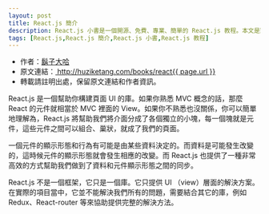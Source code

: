 ```yaml
---
layout: post
title: React.js 簡介
description: React.js 小書是一個開源、免費、專業、簡單的 React.js 教程。本文是對於 React.js 小書的簡介，是本教程提綱挈領的部分。讓你用最少的精力深入瞭解實戰中最需要的 React.js 知識。
tags: [React.js,React.js 簡介,React.js 小書,React.js 教程]
---
```


<ul style='font-size: 14px;'>
  <li>
    作者：<a href="https://www.zhihu.com/people/hu-zi-da-ha" target="_blank">鬍子大哈</a>
  </li>
  <li>
    原文連結：<a href="http://huziketang.com/books/react{{ page.url }}"> http://huziketang.com/books/react{{ page.url }} </a>
  </li>
  <li>轉載請註明出處，保留原文連結和作者資訊。</li>
</ul>

React.js 是一個幫助你構建頁面 UI 的庫。如果你熟悉 MVC 概念的話，那麼 React 的元件就相當於 MVC 裡面的 View。如果你不熟悉也沒關係，你可以簡單地理解為，React.js 將幫助我們將介面分成了各個獨立的小塊，每一個塊就是元件，這些元件之間可以組合、巢狀，就成了我們的頁面。

一個元件的顯示形態和行為有可能是由某些資料決定的。而資料是可能發生改變的，這時候元件的顯示形態就會發生相應的改變。而 React.js 也提供了一種非常高效的方式幫助我們做到了資料和元件顯示形態之間的同步。

React.js 不是一個框架，它只是一個庫。它只提供 UI （view）層面的解決方案。在實際的項目當中，它並不能解決我們所有的問題，需要結合其它的庫，例如 Redux、React-router 等來協助提供完整的解決方法。
